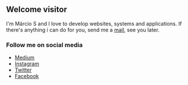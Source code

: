 ## Welcome visitor

I'm Márcio S and I love to develop websites, systems and applications.
If there's anything i can do for you, send me a [mail](mailto:marcoisdev@icloud.com), see you later.

### Follow me on social media

- [Medium](https://medium.com/marciosdev)
- [Instagram](https://instagram.com/marciosdev)
- [Twitter](https://twitter.com/marciosdev)
- [Facebook](https://facebook.com/marciosdev)
